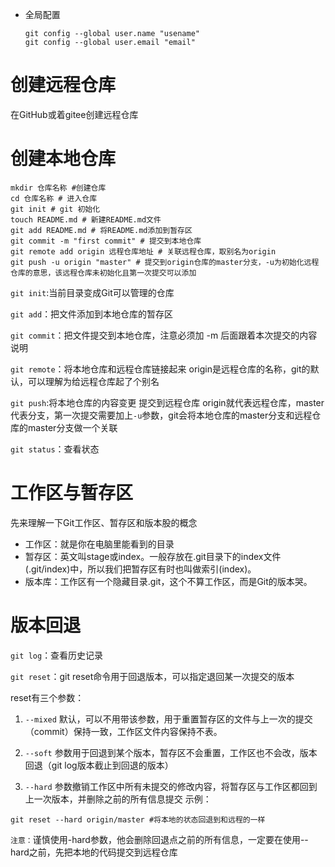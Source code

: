- 全局配置
  
  ```shell
  git config --global user.name "usename"
  git config --global user.email "email"
  ```
# 创建远程仓库

在GitHub或着gitee创建远程仓库
# 创建本地仓库

```Shell
mkdir 仓库名称 #创建仓库
cd 仓库名称 # 进入仓库
git init # git 初始化
touch README.md # 新建README.md文件
git add README.md # 将README.md添加到暂存区
git commit -m "first commit" # 提交到本地仓库
git remote add origin 远程仓库地址 # 关联远程仓库，取别名为origin
git push -u origin "master" # 提交到origin仓库的master分支，-u为初始化远程仓库的意思，该远程仓库未初始化且第一次提交可以添加
```


`git init`:当前目录变成Git可以管理的仓库

`git add`：把文件添加到本地仓库的暂存区

`git commit`：把文件提交到本地仓库，注意必须加 -m 后面跟着本次提交的内容说明

`git remote`：将本地仓库和远程仓库链接起来 origin是远程仓库的名称，git的默认，可以理解为给远程仓库起了个别名

`git push`:将本地仓库的内容变更 提交到远程仓库 origin就代表远程仓库，master代表分支，第一次提交需要加上`-u`参数，git会将本地仓库的master分支和远程仓库的master分支做一个关联

`git status`：查看状态
# 工作区与暂存区

先来理解一下Git工作区、暂存区和版本股的概念
- 工作区：就是你在电脑里能看到的目录
- 暂存区：英文叫stage或index。一般存放在.git目录下的index文件(.git/index)中，所以我们把暂存区有时也叫做索引(index)。
- 版本库：工作区有一个隐藏目录.git，这个不算工作区，而是Git的版本哭。
# 版本回退

`git log`：查看历史记录

`git reset`：git reset命令用于回退版本，可以指定退回某一次提交的版本

reset有三个参数：

1. `--mixed`
默认，可以不用带该参数，用于重置暂存区的文件与上一次的提交（commit）保持一致，工作区文件内容保持不表。

2. `--soft`
参数用于回退到某个版本，暂存区不会重置，工作区也不会改，版本回退（git log版本截止到回退的版本）

3. `--hard`
参数撤销工作区中所有未提交的修改内容，将暂存区与工作区都回到上一次版本，并删除之前的所有信息提交
示例：

```Shell
git reset --hard origin/master #将本地的状态回退到和远程的一样
```


`注意：`谨慎使用-hard参数，他会删除回退点之前的所有信息，一定要在使用--hard之前，先把本地的代码提交到远程仓库